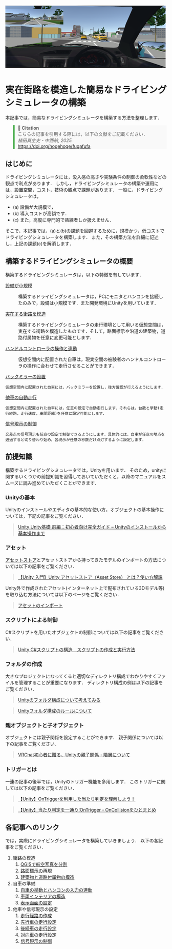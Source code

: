 ![display image](./MarkDown_Materials/figures/display_image.png)

# 実在街路を模造した簡易なドライビングシミュレータの構築

本記事では，簡易なドライビングシミュレータを構築する方法を整理します．

<blockquote style="border-left: 5px solid #4caf50; padding-left: 10px; background-color: #f9f9f9;">
  <strong>📄 Citation</strong><br>
  こちらの記事を引用する際には，以下の文献をご記載ください．<br>
  <em>植田真生史・中西航, 2025.</em><br>
  <a href="">https://doi.org/hogehoge/fugafufa</a>
</blockquote>

## はじめに

ドライビングシミュレータには，没入感の高さや実験条件の制御の柔軟性などの観点で利点があります．
しかし，ドライビングシミュレータの構築や運用には，設置空間，コスト，技術の観点で課題があります．
一般に，ドライビングシミュレータは，
- (a) 設備が大規模で，
- (b) 導入コストが高額です．
- (c) また，高度に専門的で熟練者しか扱えません．

そこで，本記事では，(a)と(b)の課題を回避するために，規模かつ，低コストでドライビングシミュレータを構築します．
また，その構築方法を詳細に記述し，上記の課題(c)を解消します．


## 構築するドライビングシミュレータの概要

構築するドライビングシミュレータは，以下の特徴を有しています．

<ins>設備が小規模</ins>
    <dd>構築するドライビングシミュレータは，PCにモニタとハンコンを接続したのみで，設備は小規模です．また開発環境にUnityを用いています．
    </dd>    

<ins>実在する街路を模造</ins>

<dd>    構築するドライビングシミュレータの走行環境として用いる仮想空間は，実在する街路を模造したものです．そして，路面標示や沿道の建築物，道路付属物を任意に変更可能とします．
</dd>

<ins>ハンドルコントローラの操作と連動</ins>
<dd>
    仮想空間内に配置された自車は，現実空間の被験者のハンドルコントローラの操作に合わせて走行させることができます．
</dd>

<ins>バックミラーの設置</ins>

    仮想空間内に配置された自車には，バックミラーを設置し，後方確認が行えるようにします．

<ins>他車の自動走行</ins>

    仮想空間内に配置された自車には，任意の設定で自動走行します．それらは，台数と挙動(走行経路，走行速度，車間距離)を任意に設定可能とします．

<ins>信号現示の制御</ins>

    交差点の信号現示も任意の設定で制御できるようにします．具体的には，自車が任意の地点を通過すると切り替わり始め，各現示が任意の秒数だけ点灯するように設定します．

## 前提知識

構築するドライビングシミュレータでは，Unityを用います．
そのため，unityに関するいくつかの前提知識を習得しておいていただくと，以降のマニュアルをスムーズに読み進めていただくことができます．

### Unityの基本

Unityのインストールやエディタの基本的な使い方，オブジェクトの基本操作については，下記の記事をご覧ください．
> [Unity Unity基礎 前編：初心者向け完全ガイド – Unityのインストールから基本操作まで](https://styly.cc/ja/tips/unity-basics-part-1-complete-guide-for-beginners/#i-3)

### アセット

[アセットストア](https://assetstore.unity.com/?srsltid=AfmBOopswtLso9-De5K-IECUpYFvg1A_VszKzCsEyC_G6K3MHeqK3rjS)とアセットストアから持ってきたモデルのインポートの方法については以下の記事をご覧ください．
> [【Unity 入門】Unity アセットストア（Asset Store） とは？使い方解説](https://styly.cc/ja/tips/asset-store/)

Unity外で作成されたアセット(インターネット上で配布されている3Dモデル等)を取り込む方法については以下のページをご覧ください．
> [アセットのインポート](https://docs.unity3d.com/ja/560/Manual/ImportingAssets.html)

### スクリプトによる制御

C#スクリプトを用いたオブジェクトの制御については以下の記事をご覧ください．
> [Unity C#スクリプトの構造　スクリプトの作成と実行方法](https://feynman.co.jp/unityforest/unity-introduction/unity-csharp-programming/making-unity-csharp-script/)

### フォルダの作成

大きなプロジェクトになってくると適切なディレクトリ構成でわかりやすくファイルを管理することが重要になります．
ディレクトリ構成の例は以下の記事をご覧ください．
>[Unityのフォルダ構成について考えてみる](https://r-ngtm.hatenablog.com/entry/2017/12/19/225951)

>[Unityフォルダ構成のルールについて](https://qiita.com/takish/items/8608ba9070755da3ae6d)

### 親オブジェクトと子オブジェクト

オブジェクトには親子関係を設定することができます．
親子関係については以下の記事をご覧ください．
> [VRChat初心者に贈る、Unityの親子関係・階層について](https://note.com/watahumi_mina/n/n9b11dcb1b7f0)

### トリガーとは

一連の記事の後半では，Unityのトリガー機能を多用します．
このトリガーに関しては以下の記事をご覧ください．
> [【Unity】OnTriggerを利用した当たり判定を理解しよう！](https://xr-hub.com/archives/7499)

> [【Unity】当たり判定を一通り!OnTrigger・OnCollisionをひとまとめ](https://www.sejuku.net/blog/83742)

## 各記事へのリンク
では，実際にドライビングシミュレータを構築していきましょう．
以下の各記事をご覧ください．

1. 街路の模造
    1. [QGISで航空写真を分割](./MarkDown_Materials/1_1.md)
    1. [路面標示の再現](./MarkDown_Materials/1_2.md)
    2. [建築物と道路付属物の模造](./MarkDown_Materials/1_3.md)
2. 自車の準備
    1. [自車の挙動とハンコンの入力の連動](./MarkDown_Materials/2_1.md)
    2. [車両インテリアの模造](./MarkDown_Materials/2_2.md)
    3. [表示画面の設定](./MarkDown_Materials/2_3.md) 
3. 他車や信号現示の設定
    1. [走行経路の作成](./MarkDown_Materials/3_1.md)
    2. [先行車の走行設定](./MarkDown_Materials/3_2.md)
    4. [後続車の走行設定](./MarkDown_Materials/3_3.md)
    5. [対向車の走行設定](./MarkDown_Materials/3_4.md)
    6. [信号現示の制御](./MarkDown_Materials/3_5.md)
  